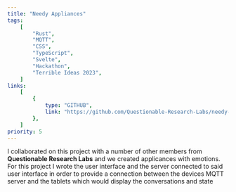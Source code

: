 ```yaml
---
title: "Needy Appliances"
tags:
    [
        "Rust",
        "MQTT",
        "CSS",
        "TypeScript",
        "Svelte",
        "Hackathon",
        "Terrible Ideas 2023",
    ]
links:
    [
        {
            type: "GITHUB",
            link: "https://github.com/Questionable-Research-Labs/needy-appliances",
        },
    ]
priority: 5
---
```


I collaborated on this project with a number of other members from **Questionable Research Labs** and we created applicances with emotions. For this project I wrote the user interface and the server connected to said user interface in order to provide a connection between the devices MQTT server and the tablets which would display the conversations and state
